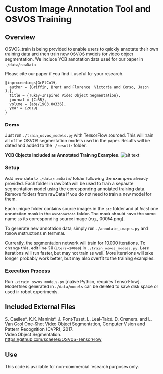 # Custom Image Annotation Tool and OSVOS Training

## Overview
OSVOS_train is being provided to enable users to quickly annotate their own training data and then train new OSVOS models for video object segmentation.
We include YCB annotation data used for our paper in ``./data/rawData``.

Please cite our paper if you find it useful for your research.
```
@inproceedings{GrFlCo19,
  author = {Griffin, Brent and Florence, Victoria and Corso, Jason J.},
  title = {Tukey-Inspired Video Object Segmentation},
  journal = {CoRR},
  volume = {abs/1903.08336},
  year = {2019}
}
```

### Demo
Just run ``./train_osvos_models.py`` with TensorFlow sourced.
This will train all of the OSVOS segmentation models used in the paper.
Results will be dated and added to the ``./results`` folder.

__YCB Objects Included as Annotated Training Examples.__
![alt text](https://github.com/griffbr/VOSVS/blob/master/figure/objects.jpg "YCB Objects Included as Training Examples")
<br />

### Setup
Add new data to ``./data/rawData/`` folder following the examples already provided.
Each folder in rawData will be used to train a separate segmentation model using the corresponding annotated training data.
Remove folders from rawData if you do not need to train a new model for them.

Each unique folder contains source images in the ``src`` folder and at _least_ one annotation mask in the ``usrAnnotate`` folder.
The mask should have the same name as its corresponding source image (e.g., 00054.png).

To generate new annotation data, simply run ``./annotate_images.py`` and follow instructions in terminal.

Currently, the segmentation network will train for 10,000 iterations.
To change this, edit line 38 (``iters=10000``) in  ``./train_osvos_models.py``.
Less iterations will run faster, but may not train as well.
More iterations will take longer, probably work better, but may also overfit to the training examples.

### Execution Process
Run ``./train_osvos_models.py`` [native Python, requires TensorFlow].<br />
Model files generated in ``./data/models`` can be deleted to save disk space or used in robot experiments.

## Included External Files

S. Caelles*, K.K. Maninis*, J. Pont-Tuset, L. Leal-Taixé, D. Cremers, and L. Van Gool
One-Shot Video Object Segmentation, Computer Vision and Pattern Recognition (CVPR), 2017.<br />
Video Object Segmentation. <br />
https://github.com/scaelles/OSVOS-TensorFlow

## Use

This code is available for non-commercial research purposes only.